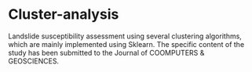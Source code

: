 # Cluster-analysis
Landslide susceptibility assessment using several clustering algorithms, which are mainly implemented using  Sklearn. 
The specific content of the study has been submitted to the Journal of COOMPUTERS & GEOSCIENCES.
